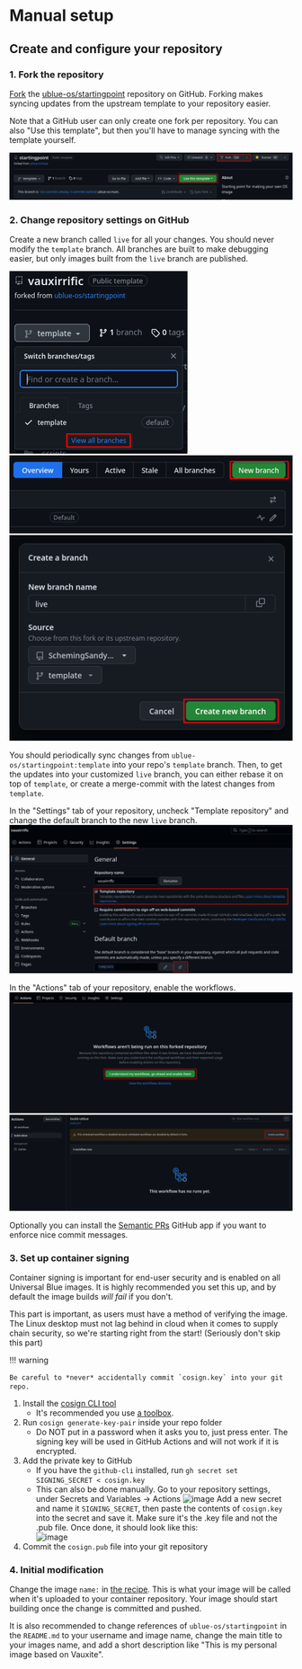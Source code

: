 # Manual setup

## Create and configure your repository

### 1. Fork the repository

[Fork](https://docs.github.com/en/get-started/quickstart/fork-a-repo#forking-a-repository) the [ublue-os/startingpoint](https://github.com/ublue-os/startingpoint) repository on GitHub. Forking makes syncing updates from the upstream template to your repository easier.

Note that a GitHub user can only create one fork per repository. You can also "Use this template", but then you'll have to manage syncing with the template yourself.

![](repo-create.png)

### 2. Change repository settings on GitHub

Create a new branch called `live` for all your changes. You should never modify the `template` branch. All branches are built to make debugging easier, but only images built from the `live` branch are published.

![](create-branch-1.png)
![](create-branch-2.png)
![](create-branch-3.png)

You should periodically sync changes from `ublue-os/startingpoint:template` into your repo's `template` branch. Then, to get the updates into your customized `live` branch, you can either rebase it on top of `template`, or create a merge-commit with the latest changes from `template`. 

In the "Settings" tab of your repository, uncheck "Template repository" and change the default branch to the new `live` branch.
![](default-branch.png)

In the "Actions" tab of your repository, enable the workflows.
![](actions.png)
![](actions-2.png)

Optionally you can install the [Semantic PRs](https://github.com/marketplace/semantic-prs) GitHub app if you want to enforce nice commit messages.

### 3. Set up container signing

Container signing is important for end-user security and is enabled on all Universal Blue images. It is highly recommended you set this up, and by default the image builds *will fail* if you don't.

This part is important, as users must have a method of verifying the image. The Linux desktop must not lag behind in cloud when it comes to supply chain security, so we're starting right from the start! (Seriously don't skip this part) 

!!! warning

    Be careful to *never* accidentally commit `cosign.key` into your git repo.

1. Install the [cosign CLI tool](https://edu.chainguard.dev/open-source/sigstore/cosign/how-to-install-cosign/)
    - It's recommended you use [a toolbox](https://universal-blue.org/guide/toolbox/).
1. Run `cosign generate-key-pair` inside your repo folder
    - Do NOT put in a password when it asks you to, just press enter. The signing key will be used in GitHub Actions and will not work if it is encrypted. 
1. Add the private key to GitHub
    - If you have the `github-cli` installed, run `gh secret set SIGNING_SECRET < cosign.key`
    - This can also be done manually. Go to your repository settings, under Secrets and Variables -> Actions
    ![image](https://user-images.githubusercontent.com/1264109/216735595-0ecf1b66-b9ee-439e-87d7-c8cc43c2110a.png)
    Add a new secret and name it `SIGNING_SECRET`, then paste the contents of `cosign.key` into the secret and save it. Make sure it's the .key file and not the .pub file. Once done, it should look like this:  
    ![image](https://user-images.githubusercontent.com/1264109/216735690-2d19271f-cee2-45ac-a039-23e6a4c16b34.png)
1. Commit the `cosign.pub` file into your git repository

### 4. Initial modification

Change the image `name:` in [the recipe](https://github.com/ublue-os/startingpoint/blob/template/recipe.yml). This is what your image will be called when it's uploaded to your container repository. Your image should start building once the change is committed and pushed.

It is also recommended to change references of `ublue-os/startingpoint` in the `README.md` to your username and image name, change the main title to your images name, and add a short description like "This is my personal image based on Vauxite".
